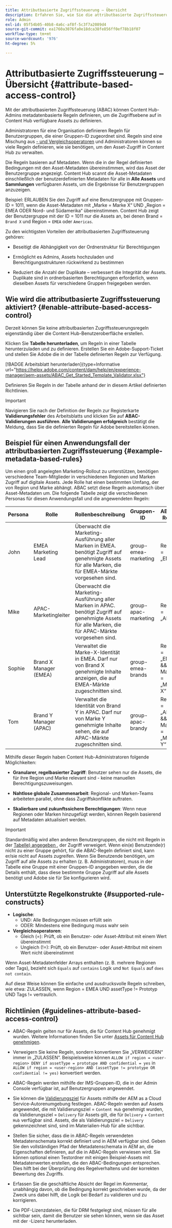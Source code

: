 ```yaml
---
title: Attributbasierte Zugriffssteuerung – Übersicht
description: Erfahren Sie, wie Sie die attributbasierte Zugriffssteuerung aktivieren, um metadatenbasierte Regeln zu definieren, um die Zugriffsebene auf in Content Hub verfügbare Assets zu definieren
role: Admin
exl-id: 05f54b05-40b8-4a6c-af8f-5c3f7a2089d4
source-git-commit: ea1760a3076fa0e18dca38fe856ff0ef78b18f07
workflow-type: tm+mt
source-wordcount: '976'
ht-degree: 5%

---
```


# Attributbasierte Zugriffssteuerung – Übersicht {#attribute-based-access-control}

Mit der attributbasierten Zugriffssteuerung (ABAC) können Content Hub-Admins metadatenbasierte Regeln definieren, um die Zugriffsebene auf in Content Hub verfügbare Assets zu definieren.

Administratoren für eine Organisation definieren Regeln für Benutzergruppen, die einer Gruppen-ID zugeordnet sind. Regeln sind eine Mischung aus [- und Vergleichsoperatoren](#supported-rule-constructs) und Administratoren können so viele Regeln definieren, wie sie benötigen, um den Asset-Zugriff in Content Hub zu verwalten.

Die Regeln basieren auf Metadaten. Wenn die in der Regel definierten Bedingungen mit den Asset-Metadaten übereinstimmen, wird das Asset der Benutzergruppe angezeigt. Content Hub scannt die Asset-Metadaten einschließlich der benutzerdefinierten Metadaten für alle in **Alle Assets** und **Sammlungen** verfügbaren Assets, um die Ergebnisse für Benutzergruppen anzuzeigen.

Beispiel: ERLAUBEN Sie den Zugriff auf eine Benutzergruppe mit Gruppen-ID = 1011, wenn die Asset-Metadaten mit „Marke = Marke X“ UND „Region = EMEA ODER Nord- und Südamerika“ übereinstimmen. Content Hub zeigt der Benutzergruppe mit der ID = 1011 nur die Assets an, bei denen Brand = `Brand X` und Region = `EMEA` oder `Americas`.

Zu den wichtigsten Vorteilen der attributbasierten Zugriffssteuerung gehören:

* Beseitigt die Abhängigkeit von der Ordnerstruktur für Berechtigungen

* Ermöglicht es Admins, Assets hochzuladen und Berechtigungsstrukturen rückwirkend zu bestimmen

* Reduziert die Anzahl der Duplikate – verbessert die Integrität der Assets. Duplikate sind in ordnerbasierten Berechtigungen erforderlich, wenn dieselben Assets für verschiedene Gruppen freigegeben werden.

## Wie wird die attributbasierte Zugriffssteuerung aktiviert? {#enable-attribute-based-access-control}

Derzeit können Sie keine attributbasierten Zugriffssteuerungsregeln eigenständig über die Content Hub-Benutzeroberfläche erstellen.

Klicken Sie **Tabelle herunterladen**, um Regeln in einer Tabelle herunterzuladen und zu definieren. Erstellen Sie ein Adobe-Support-Ticket und stellen Sie Adobe die in der Tabelle definierten Regeln zur Verfügung.

[!BADGE Arbeitsblatt herunterladen]{type=Informative url="https://helpx.adobe.com/content/dam/help/en/experience-manager/aem-assets/ABAC_Get_Started_Template_Validator.xlsx"}


Definieren Sie Regeln in der Tabelle anhand der in diesem Artikel definierten Richtlinien.

>[!IMPORTANT]
>
> Navigieren Sie nach der Definition der Regeln zur Registerkarte **Validierungsfehler** des Arbeitsblatts und klicken Sie auf **ABAC-Validierungen ausführen**. **Alle Validierungen erfolgreich** bestätigt die Meldung, dass Sie die definierten Regeln für Adobe bereitstellen können.

## Beispiel für einen Anwendungsfall der attributbasierten Zugriffssteuerung {#example-metadata-based-rules}

Um einen groß angelegten Marketing-Rollout zu unterstützen, benötigen verschiedene Team-Mitglieder in verschiedenen Regionen und Marken Zugriff auf digitale Assets. Jede Rolle hat einen bestimmten Umfang, der von Region und Marke abhängt. ABAC setzt diese Regeln automatisch über Asset-Metadaten um. Die folgende Tabelle zeigt die verschiedenen Personas für diesen Anwendungsfall und die angewendeten Regeln:

| Persona | Rolle | Rollenbeschreibung | Gruppen-ID | ABAC-Regel |
|---------------------|----------------|-----------------|------------|------------|
| John | EMEA Marketing Lead | Überwacht die Marketing-Ausführung aller Marken in EMEA. benötigt Zugriff auf genehmigte Assets für alle Marken, die für EMEA-Märkte vorgesehen sind. | group-emea-marketing | Region = „EMEA“ |
| Mike | APAC-Marketingleiter | Überwacht die Marketing-Ausführung aller Marken in APAC. benötigt Zugriff auf genehmigte Assets für alle Marken, die für APAC-Märkte vorgesehen sind. | group-apac-marketing | Region = „APAC“ |
| Sophie | Brand X Manager (EMEA) | Verwaltet die Marke-X-Identität in EMEA. Darf nur von Brand X genehmigte Inhalte anzeigen, die auf EMEA-Märkte zugeschnitten sind. | group-emea-brands | Region = „EMEA“ &amp;&amp; Marke = „Marke X“ |
| Tom | Brand Y Manager (APAC) | Verwaltet die Identität von Brand Y in APAC. Darf nur von Marke Y genehmigte Inhalte sehen, die auf APAC-Märkte zugeschnitten sind. | group-apac-brandy | Region = „APAC“ &amp;&amp; Marke = „Marke Y“ |

Mithilfe dieser Regeln haben Content Hub-Administratoren folgende Möglichkeiten:

* **Granularer, regelbasierter Zugriff**: Benutzer sehen nur die Assets, die für ihre Region und Marke relevant sind - keine manuellen Berechtigungszuweisungen.

* **Nahtlose globale Zusammenarbeit**: Regional- und Marken-Teams arbeiteten parallel, ohne dass Zugriffskonflikte auftraten.

* **Skalierbare und zukunftssichere Berechtigungen**: Wenn neue Regionen oder Marken hinzugefügt werden, können Regeln basierend auf Metadaten aktualisiert werden.

>[!IMPORTANT]
>
> Standardmäßig wird allen anderen Benutzergruppen, die nicht mit Regeln in der [Tabelle) angegeben ](#enable-attribute-based-access-control), der Zugriff verweigert. Wenn ein(e) Benutzende(r) nicht zu einer Gruppe gehört, für die ABAC-Regeln definiert sind, kann er/sie nicht auf Assets zugreifen. Wenn Sie Benutzende benötigen, um Zugriff auf alle Assets zu erhalten (z. B. Administratoren), muss in der Tabelle eine Gruppe mit einer Gruppen-ID angegeben werden, die die Details enthält, dass diese bestimmte Gruppe Zugriff auf alle Assets benötigt und Adobe sie für Sie konfigurieren wird.


## Unterstützte Regelkonstrukte {#supported-rule-constructs}

* **Logische**:
   * UND: Alle Bedingungen müssen erfüllt sein
   * ODER: Mindestens eine Bedingung muss wahr sein
* **Vergleichsoperatoren**:
   * Gleich (=): Prüft, ob ein Benutzer- oder Asset-Attribut mit einem Wert übereinstimmt
   * Ungleich (!=): Prüft, ob ein Benutzer- oder Asset-Attribut mit einem Wert nicht übereinstimmt

Wenn Asset-Metadatenfelder Arrays enthalten (z. B. mehrere Regionen oder Tags), bezieht sich `Equals` auf `contains` Logik und `Not Equals` auf `does not contain`.

Auf diese Weise können Sie einfache und ausdrucksvolle Regeln schreiben, wie etwa: ZULASSEN, wenn Region = EMEA UND assetType != Prototyp UND Tags != vertraulich.

## Richtlinien {#guidelines-attribute-based-access-control}

* ABAC-Regeln gelten nur für Assets, die für Content Hub genehmigt wurden. Weitere Informationen finden Sie unter [Assets für Content Hub genehmigen](/help/assets/approve-assets-content-hub.md).

* Verweigern Sie keine Regeln, sondern konvertieren Sie „VERWEIGERN“ immer in „ZULASSEN“. Beispielsweise können `ALLOW if region = <user-region> DENY if assetType = prototype AND confidential = yes` in `ALLOW if region = <user-region> AND (assetType != prototype OR confidential != yes)` konvertiert werden.

* ABAC-Regeln werden mithilfe der IMS-Gruppen-ID, die in der Admin Console verfügbar ist, auf Benutzergruppen angewendet.


* Sie können die [Validierungsziel](/help/assets/approve-assets-content-hub.md#set-approval-target) für Assets mithilfe der AEM as a Cloud Service-Autorenumgebung festlegen. ABAC-Regeln werden auf Assets angewendet, die mit Validierungsziel = `Content Hub` genehmigt wurden, da Validierungsziel = `Delivery` für Assets gilt, die für `Delivery` + `Content Hub` verfügbar sind. Assets, die als Validierungsziel = `Delivery` gekennzeichnet sind, sind im Materialien-Hub für alle sichtbar.

* Stellen Sie sicher, dass die in ABAC-Regeln verwendeten Metadatenschemata korrekt definiert und in AEM verfügbar sind. Geben Sie den vollständigen Pfad der Metadatenschemata in AEM an, die Eigenschaften definieren, auf die in ABAC-Regeln verwiesen wird. Sie können optional einen Testordner mit einigen Beispiel-Assets mit Metadatenwerten erstellen, die den ABAC-Bedingungen entsprechen. Dies hilft bei der Überprüfung des Regelverhaltens und der korrekten Bewertung des Zugriffs.

* Erfassen Sie die geschäftliche Absicht der Regel im Kommentar, unabhängig davon, ob die Bedingung korrekt geschrieben wurde, da der Zweck uns dabei hilft, die Logik bei Bedarf zu validieren und zu korrigieren.

* Die PDF-Lizenzdateien, die für DRM festgelegt sind, müssen für alle sichtbar sein, damit die Benutzer sie sehen können, wenn sie das Asset mit der -Lizenz herunterladen.
